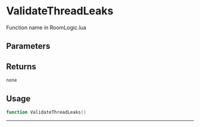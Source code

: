# ValidateThreadLeaks
Function name in RoomLogic.lua
## Parameters

## Returns
`none`
## Usage
```lua
function ValidateThreadLeaks()
```
---
